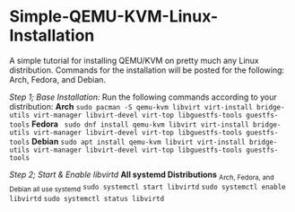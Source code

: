 # Simple-QEMU-KVM-Linux-Installation
A simple tutorial for installing QEMU/KVM on pretty much any Linux distribution. Commands for the installation will be posted for the following: Arch, Fedora, and Debian.

*Step 1; Base Installation:*
Run the following commands according to your distribution:
**Arch**
```sudo pacman -S qemu-kvm libvirt virt-install bridge-utils virt-manager libvirt-devel virt-top libguestfs-tools guestfs-tools```
**Fedora** 
``` sudo dnf install qemu-kvm libvirt virt-install bridge-utils virt-manager libvirt-devel virt-top libguestfs-tools guestfs-tools```
**Debian**
```sudo apt install qemu-kvm libvirt virt-install bridge-utils virt-manager libvirt-devel virt-top libguestfs-tools guestfs-tools```

*Step 2; Start & Enable libvirtd*
**All systemd Distributions** <sub>Arch, Fedora, and Debian all use systemd</sub>
```sudo systemctl start libvirtd```
```sudo systemctl enable libvirtd```
```sudo systemctl status libvirtd```

